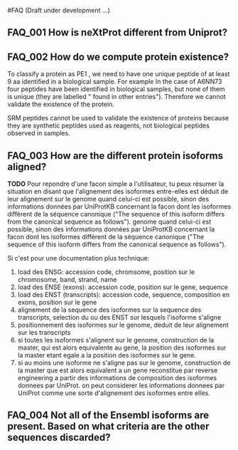 #FAQ (Draft under development ...)

## FAQ_001 How is neXtProt different from Uniprot?

## FAQ_002 How do we compute protein existence?

To classify a protein as PE1 , we need to have one unique peptide of at least 9 aa identified in a biological sample.
For example In the case of A6NN73 four peptides have been identified in biological samples, but none of them is unique (they are labelled 
" found in other entries"). Therefore we cannot validate the existence of the protein.

SRM peptides cannot be used to validate the existence of proteins because they are synthetic peptides used as reagents, 
not biological peptides observed in samples.

## FAQ_003 How are the different protein isoforms aligned?

**TODO**
Pour repondre d'une facon simple a l'utilisateur, tu peux résumer la situation en disant que l'alignement des isoformes entre-elles est déduit de leur alignement sur le genome quand celui-ci est possible, sinon des informations données par UniProtKB concernant la facon dont les isoformes diffèrent de la séquence canonique ("The sequence of this isoform differs from the canonical sequence as follows").
genome quand celui-ci est possible, sinon des informations données par UniProtKB concernant la facon dont les isoformes diffèrent de la séquence canonique ("The sequence of this isoform differs from the canonical sequence as follows").

Si c'est pour une documentation plus technique:
1) load des ENSG: accession code, chromsome, position sur le chromosome, band, strand, name
2) load des ENSE (exons): accession code, position sur le gene, sequence
3) load des ENST (transcripts): accession code, sequence, composition en exons, position sur le gene
4) alignement de la sequence des isoformes sur la sequence des transcripts, selection du ou des ENST sur lesquels l'isoforme s'aligne
5) positionnement des isoformes sur le genome, deduit de leur alignement sur les transcripts
6) si toutes les isoformes s'alignent sur le genome, construction de la master, qui est alors equivalente au gene, la position des isoformes sur la master etant egale a la position des isoformes sur le gene.
7) si au moins une isoforme ne s'aligne pas sur le genome, construction de la master que est alors equivalent a un gene reconstitue par reverse engineering a partir des informations de composition des isoformes donnees par UniProt.
    on peut considerer les informations donnees par UniProt comme une sorte d'alignement des isoformes entre elles.


## FAQ_004 Not all of the Ensembl isoforms are present. Based on what criteria are the other sequences discarded?
